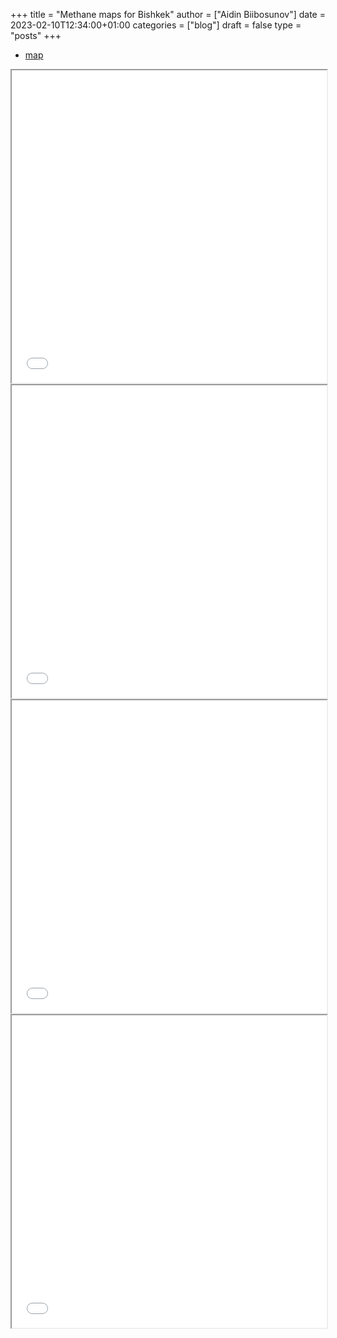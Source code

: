 +++
title = "Methane maps for Bishkek"
author = ["Aidin Biibosunov"]
date = 2023-02-10T12:34:00+01:00
categories = ["blog"]
draft = false
type = "posts"
+++

-   [map](/html_files/test_interactive.html)

<iframe src="/home/aidin/my_blog/static/html_files/test_interactive.html" width="100%" height="500"></iframe>

<iframe src="/static/test_interactive.html" width="100%" height="500"></iframe>

<iframe src="test_interactive.html" width="100%" height="500"></iframe>

<iframe src="/html_files/test_interactive.html" width="100%" height="500"></iframe>